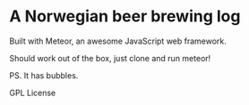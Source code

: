 A Norwegian beer brewing log
=======

Built with Meteor, an awesome JavaScript web framework.

Should work out of the box, just clone and run meteor!

PS. It has bubbles.

GPL License